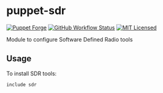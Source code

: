 puppet-sdr
===========

[![Puppet Forge](https://img.shields.io/puppetforge/v/halyard/sdr.svg)](https://forge.puppetlabs.com/halyard/sdr)
[![GitHub Workflow Status](https://img.shields.io/github/workflow/status/halyard/puppet-sdr/Build)](https://github.com/halyard/puppet-sdr/actions)
[![MIT Licensed](http://img.shields.io/badge/license-MIT-green.svg?style=flat)](https://tldrlegal.com/license/mit-license)

Module to configure Software Defined Radio tools

## Usage

To install SDR tools:

```puppet
include sdr
```

